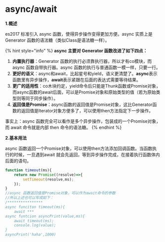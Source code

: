 # async/await

**1.概述**

es2017 标准引入 async 函数，使得异步操作变得更加方便。async 实质上是 Generator 函数的语法糖（类似Class是语法糖一样）。

{% hint style="info" %}
**async 主要对 Generator 函数改进了如下四点：**

1. **内置执行器**：Generator 函数的执行必须靠执行器，所以才有co模块，而async 函数自带执行器。async 函数的执行与普通函数一模一样，只要一行。
2. **更好的语义**：async和await，比起星号和yield，语义更清楚了。**async**表示函数里有异步操作，**await**表示紧跟在后面的表达式需要等待结果。
3. **更广的适用性**：co木块约定，yield命令后只能是Thunk函数或Promise对象，而async函数的await后面，可以是Promise对象和原始类型的值（若为原始类型则等同于同步操作）。
4. **返回值是Promise**：async函数的返回值是Promise对象，这比Generator函数的返回值是Iterator对象方便多了，可以使用then方法指定下一步操作。

事实上：async 函数完全可以看作是多个异步操作，包装成的一个Promise对象，而 await 命令就是内部 then 命令的语法糖。
{% endhint %}

**2.基本用法**

async 函数返回一个Promise对象，可以使用then方法添加回调函数。当函数执行的时候，一旦遇到await 就会先返回，等到异步操作完成，在接着执行函数体内后面的语句。

```javascript
function timeout(ms){
	return new Promise((resolve)=>{
		setTimeout(resolve,ms);
	});
}
//async 函数返回值是Promise对象，可以作为await命令的参数
//所以上述也可以写成如下：
/****************
async funciton timeout(ms){
	await ***
async funtcion asyncPrint(value,ms){
	await timeout(ms);
	console.log(value);
}
asyncPrint('haha',1000)
```




